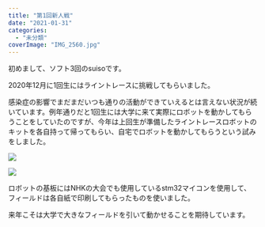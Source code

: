 ```yaml
---
title: "第1回新人戦"
date: "2021-01-31"
categories: 
  - "未分類"
coverImage: "IMG_2560.jpg"
---
```


初めまして、ソフト3回のsuisoです。

2020年12月に1回生にはライントレースに挑戦してもらいました。

感染症の影響でまだまだいつも通りの活動ができていえるとは言えない状況が続いています。例年通りだと1回生には大学に来て実際にロボットを動かしてもらうことをしていたのですが、今年は上回生が準備したライントレースロボットのキットを各自持って帰ってもらい、自宅でロボットを動かしてもらうという試みをしました。

[![](https://lh3.googleusercontent.com/0eZAgZKZUGf9NsA8w4Dwr0XRZeUDUqPtm2mLwkadhQNgBNwpVKHGPyXKasmdu6Ojrz-SjbYyksFgjTOwd9SwikpM4UDOVUpDGnd9OLRApA_stgGeUJesyH-aRlzzhjnSzROoVaDjBQ=w800-h450)](https://photos.app.goo.gl/z6ZmbiybEP35Dgt69)

[![](https://lh3.googleusercontent.com/C-HZRswx3PS8PweAz4IZC1RJMoDU5U7BNgEHc7mfgkSPYHeVKSYaV-R43o_jrdu04BUWF46xpGclJKcXeQTS1L9I9PzlK8do-h1hUN8TTxwJGhI3vKvWgUKbzCxyIre9xkKPO_Cc7g=w800-h450)](https://photos.app.goo.gl/NiCMYWCVTENitr2x9)

ロボットの基板にはNHKの大会でも使用しているstm32マイコンを使用して、フィールドは各自紙で印刷してもらったものを使いました。

来年こそは大学で大きなフィールドを引いて動かせることを期待しています。
